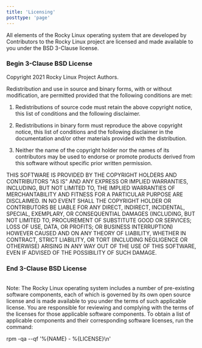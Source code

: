```yaml
---
title: 'Licensing'
posttype: 'page'
---
```


All elements of the Rocky Linux operating system that are developed by Contributors to the Rocky Linux project are licensed and made available to you under the BSD 3-Clause license.

### Begin 3-Clause BSD License

Copyright 2021 Rocky Linux Project Authors.

Redistribution and use in source and binary forms, with or without modification, are permitted provided that the following conditions are met:

1. Redistributions of source code must retain the above copyright notice, this list of conditions and the following disclaimer.

2. Redistributions in binary form must reproduce the above copyright notice, this list of conditions and the following disclaimer in the documentation and/or other materials provided with the distribution.

3. Neither the name of the copyright holder nor the names of its contributors may be used to endorse or promote products derived from this software without specific prior written permission.

THIS SOFTWARE IS PROVIDED BY THE COPYRIGHT HOLDERS AND CONTRIBUTORS "AS IS" AND ANY EXPRESS OR IMPLIED WARRANTIES, INCLUDING, BUT NOT LIMITED TO, THE IMPLIED WARRANTIES OF MERCHANTABILITY AND FITNESS FOR A PARTICULAR PURPOSE ARE DISCLAIMED. IN NO EVENT SHALL THE COPYRIGHT HOLDER OR CONTRIBUTORS BE LIABLE FOR ANY DIRECT, INDIRECT, INCIDENTAL, SPECIAL, EXEMPLARY, OR CONSEQUENTIAL DAMAGES (INCLUDING, BUT NOT LIMITED TO, PROCUREMENT OF SUBSTITUTE GOOD OR SERVICES; LOSS OF USE, DATA, OR PROFITS; OR BUSINESS INTERRUPTION) HOWEVER CAUSED AND ON ANY THEORY OF LIABILITY, WHETHER IN CONTRACT, STRICT LIABILITY, OR TORT (INCLUDING NEGLIGENCE OR OTHERWISE) ARISING IN ANY WAY OUT OF THE USE OF THIS SOFTWARE, EVEN IF ADVISED OF THE POSSIBILITY OF SUCH DAMAGE.

### End 3-Clause BSD License

<br>
Note: The Rocky Linux operating system includes a number of pre-existing software components, each of which is governed by its own open source license and is made available to you under the terms of such applicable license. You are responsible for reviewing and complying with the terms of the licenses for those applicable software components. To obtain a list of applicable components and their corresponding software licenses, run the command:

rpm -qa --qf '%{NAME} - %{LICENSE}\n'
